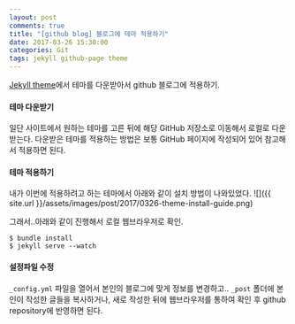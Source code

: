 ```yaml
---
layout: post
comments: true
title: "[github blog] 블로그에 테마 적용하기"
date: 2017-03-26 15:30:00
categories: Git
tags: jekyll github-page theme
---
```


[Jekyll theme](http://jekyllthemes.org)에서 테마를 다운받아서 github 블로그에 적용하기.

#### 테마 다운받기
일단 사이트에서 원하는 테마를 고른 뒤에 해당 GitHub 저장소로 이동해서 로컬로 다운받는다.
다운받은 테마를 적용하는 방법은 보통 GitHub 페이지에 작성되어 있어 참고해서 적용하면 된다.

#### 테마 적용하기
내가 이번에 적용하려고 하는 테마에서 아래와 같이 설치 방법이 나와있었다.
![]({{ site.url }}/assets/images/post/2017/0326-theme-install-guide.png)

그래서..아래와 같이 진행해서 로컬 웹브라우저로 확인.
```shell
$ bundle install
$ jekyll serve --watch
```

#### 설정파일 수정
`_config.yml` 파일을 열어서 본인의 블로그에 맞게 정보를 변경하고..
`_post` 폴더에 본인이 작성한 글들을 복사하거나, 새로 작성한 뒤에 웹브라우저를 통하여 확인 후 github repository에 반영하면 된다.
